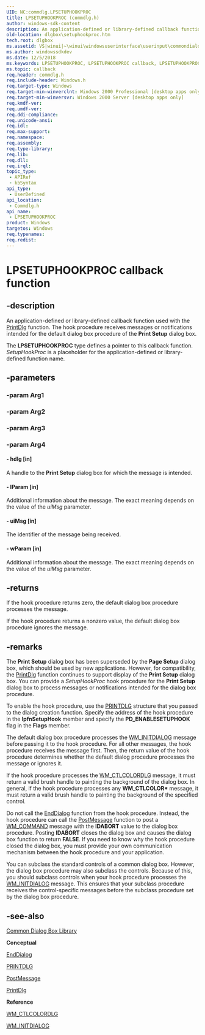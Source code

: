 ```yaml
---
UID: NC:commdlg.LPSETUPHOOKPROC
title: LPSETUPHOOKPROC (commdlg.h)
author: windows-sdk-content
description: An application-defined or library-defined callback function used with the PrintDlg function. The hook procedure receives messages or notifications intended for the default dialog box procedure of the Print Setup dialog box.
old-location: dlgbox\setuphookproc.htm
tech.root: dlgbox
ms.assetid: VS|winui|~\winui\windowsuserinterface\userinput\commondialogboxlibrary\commondialogboxreference\commondialogboxfunctions\setuphookproc.htm
ms.author: windowssdkdev
ms.date: 12/5/2018
ms.keywords: LPSETUPHOOKPROC, LPSETUPHOOKPROC callback, LPSETUPHOOKPROC callback function [Dialog Boxes], _win32_SetupHookProc, _win32_setuphookproc_cpp, commdlg/LPSETUPHOOKPROC, dlgbox.setuphookproc, winui._win32_setuphookproc
ms.topic: callback
req.header: commdlg.h
req.include-header: Windows.h
req.target-type: Windows
req.target-min-winverclnt: Windows 2000 Professional [desktop apps only]
req.target-min-winversvr: Windows 2000 Server [desktop apps only]
req.kmdf-ver: 
req.umdf-ver: 
req.ddi-compliance: 
req.unicode-ansi: 
req.idl: 
req.max-support: 
req.namespace: 
req.assembly: 
req.type-library: 
req.lib: 
req.dll: 
req.irql: 
topic_type:
 - APIRef
 - kbSyntax
api_type:
 - UserDefined
api_location:
 - Commdlg.h
api_name:
 - LPSETUPHOOKPROC
product: Windows
targetos: Windows
req.typenames: 
req.redist: 
---
```


# LPSETUPHOOKPROC callback function


## -description


An application-defined or library-defined callback function used with the <a href="https://msdn.microsoft.com/en-us/library/ms646940(v=VS.85).aspx">PrintDlg</a> function. The hook procedure receives messages or notifications intended for the default dialog box procedure of the <b>Print Setup</b> dialog box.

The <b>LPSETUPHOOKPROC</b> type defines a pointer to this callback function. <i>SetupHookProc</i> is a placeholder for the application-defined or library-defined function name.


## -parameters




### -param Arg1


### -param Arg2


### -param Arg3


### -param Arg4








#### - hdlg [in]

A handle to the <b>Print Setup</b> dialog box for which the message is intended.


#### - lParam [in]

Additional information about the message. The exact meaning depends on the value of the <i>uiMsg</i> parameter.


#### - uiMsg [in]

The identifier of the message being received.


#### - wParam [in]

Additional information about the message. The exact meaning depends on the value of the <i>uiMsg</i> parameter.


## -returns



If the hook procedure returns zero, the default dialog box procedure processes the message.

If the hook procedure returns a nonzero value, the default dialog box procedure ignores the message.




## -remarks



The <b>Print Setup</b> dialog box has been superseded by the <b>Page Setup</b> dialog box, which should be used by new applications. However, for compatibility, the <a href="https://msdn.microsoft.com/en-us/library/ms646940(v=VS.85).aspx">PrintDlg</a> function continues to support display of the <b>Print Setup</b> dialog box. You can provide a <i>SetupHookProc</i> hook procedure for the <b>Print Setup</b> dialog box to process messages or notifications intended for the dialog box procedure.

To enable the hook procedure, use the <a href="https://msdn.microsoft.com/en-us/library/ms646843(v=VS.85).aspx">PRINTDLG</a> structure that you passed to the dialog creation function. Specify the address of the hook procedure in the  <b>lpfnSetupHook</b> member and specify the <b>PD_ENABLESETUPHOOK</b> flag in the  <b>Flags</b> member.

The default dialog box procedure processes the <a href="https://msdn.microsoft.com/en-us/library/ms645428(v=VS.85).aspx">WM_INITDIALOG</a> message before passing it to the hook procedure. For all other messages, the hook procedure receives the message first. Then, the return value of the hook procedure determines whether the default dialog procedure processes the message or ignores it.

If the hook procedure processes the <a href="https://msdn.microsoft.com/en-us/library/ms645417(v=VS.85).aspx">WM_CTLCOLORDLG</a> message, it must return a valid brush handle to painting the background of the dialog box. In general, if the hook procedure processes any <b>WM_CTLCOLOR*</b> message, it must return a valid brush handle to painting the background of the specified control.

Do not call the <a href="https://msdn.microsoft.com/en-us/library/ms645472(v=VS.85).aspx">EndDialog</a> function from the hook procedure. Instead, the hook procedure can call the <a href="https://msdn.microsoft.com/en-us/library/ms644944(v=VS.85).aspx">PostMessage</a> function to post a  <a href="https://msdn.microsoft.com/en-us/library/ms647591(v=VS.85).aspx">WM_COMMAND</a> message with the <b>IDABORT</b> value to the dialog box procedure. Posting <b>IDABORT</b> closes the dialog box and causes the dialog box function to return <b>FALSE</b>. If you need to know why the hook procedure closed the dialog box, you must provide your own communication mechanism between the hook procedure and your application.

You can subclass the standard controls of a common dialog box. However, the dialog box procedure may also subclass the controls. Because of this, you should subclass controls when your hook procedure processes the <a href="https://msdn.microsoft.com/en-us/library/ms645428(v=VS.85).aspx">WM_INITDIALOG</a> message. This ensures that your subclass procedure receives the control-specific messages before the subclass procedure set by the dialog box procedure.




## -see-also




<a href="https://msdn.microsoft.com/en-us/library/ms645524(v=VS.85).aspx">Common Dialog Box Library</a>



<b>Conceptual</b>



<a href="https://msdn.microsoft.com/en-us/library/ms645472(v=VS.85).aspx">EndDialog</a>



<a href="https://msdn.microsoft.com/en-us/library/ms646843(v=VS.85).aspx">PRINTDLG</a>



<a href="https://msdn.microsoft.com/en-us/library/ms644944(v=VS.85).aspx">PostMessage</a>



<a href="https://msdn.microsoft.com/en-us/library/ms646940(v=VS.85).aspx">PrintDlg</a>



<b>Reference</b>



<a href="https://msdn.microsoft.com/en-us/library/ms645417(v=VS.85).aspx">WM_CTLCOLORDLG</a>



<a href="https://msdn.microsoft.com/en-us/library/ms645428(v=VS.85).aspx">WM_INITDIALOG</a>
 

 

